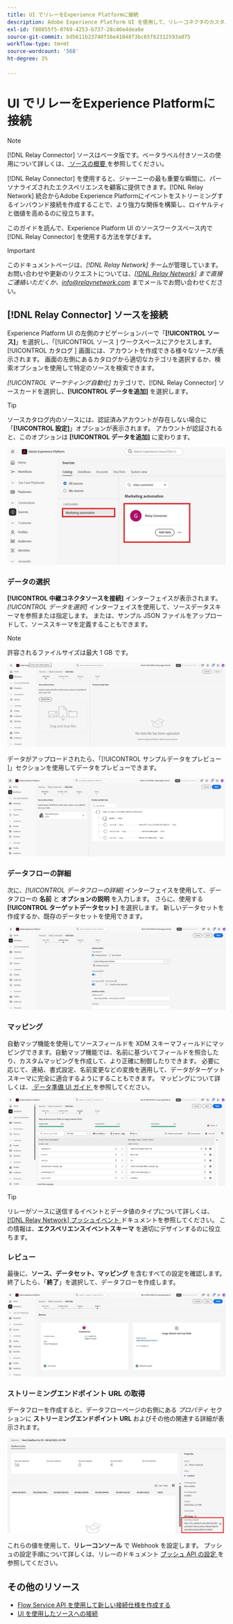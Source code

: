 ```yaml
---
title: UI でリレーをExperience Platformに接続
description: Adobe Experience Platform UI を使用して、リレーコネクタのカスタムソース接続を作成する方法を説明します。
exl-id: f80855f5-0769-4253-b737-28c46e4dea6e
source-git-commit: bd5611b23740f16e41048f3bc65f62312593a075
workflow-type: tm+mt
source-wordcount: '568'
ht-degree: 2%

---
```


# UI でリレーをExperience Platformに接続

>[!NOTE]
>
>[!DNL Relay Connector] ソースはベータ版です。ベータラベル付きソースの使用について詳しくは、[ ソースの概要 ](../../../../home.md#terms-and-conditions) を参照してください。

[!DNL Relay Connector] を使用すると、ジャーニーの最も重要な瞬間に、パーソナライズされたエクスペリエンスを顧客に提供できます。[!DNL Relay Network] 統合からAdobe Experience Platformにイベントをストリーミングするインバウンド接続を作成することで、より強力な関係を構築し、ロイヤルティと価値を高めるのに役立ちます。

このガイドを読んで、Experience Platform UI のソースワークスペース内で [!DNL Relay Connector] を使用する方法を学びます。

>[!IMPORTANT]
>
>このドキュメントページは、*[!DNL Relay Network]* チームが管理しています。 お問い合わせや更新のリクエストについては、*[[!DNL Relay Network]](https://www.relaynetwork.com/) まで直接ご連絡いただくか、[info@relaynetwork.com](mailto:info@relaynetwork.com)* までメールでお問い合わせください。

## [!DNL Relay Connector] ソースを接続

Experience Platform UI の左側のナビゲーションバーで「**[!UICONTROL ソース]**」を選択し、「[!UICONTROL  ソース ] ワークスペースにアクセスします。 [!UICONTROL  カタログ ] 画面には、アカウントを作成できる様々なソースが表示されます。 画面の左側にあるカタログから適切なカテゴリを選択するか、検索オプションを使用して特定のソースを検索できます。

*[!UICONTROL マーケティング自動化]* カテゴリで、[!DNL Relay Connector] ソースカードを選択し、**[!UICONTROL データを追加]** を選択します。

>[!TIP]
>
>ソースカタログ内のソースには、認証済みアカウントが存在しない場合に「**[!UICONTROL 設定]**」オプションが表示されます。 アカウントが認証されると、このオプションは **[!UICONTROL データを追加]** に変わります。

![ ソースワークスペースのカタログページ ](../../../../images/tutorials/create/relay-connector/relay-source.jpg)

### データの選択

**[!UICONTROL 中継コネクタソースを接続]** インターフェイスが表示されます。 *[!UICONTROL データを選択]* インターフェイスを使用して、ソースデータスキーマを参照または指定します。 または、サンプル JSON ファイルをアップロードして、ソーススキーマを定義することもできます。

>[!NOTE]
>
>許容されるファイルサイズは最大 1 GB です。

![ データインターフェイスの選択 ](../../../../images/tutorials/create/relay-connector/upload-data.jpg)

データがアップロードされたら、「[!UICONTROL  サンプルデータをプレビュー ]」セクションを使用してデータをプレビューできます。

![ アップロードされたデータ。](../../../../images/tutorials/create/relay-connector/uploaded-data.jpg)

### データフローの詳細

次に、*[!UICONTROL データフローの詳細]* インターフェイスを使用して、データフローの **名前** と **オプションの説明** を入力します。 さらに、使用する **[!UICONTROL ターゲットデータセット]** を選択します。 新しいデータセットを作成するか、既存のデータセットを使用できます。

![ データフローの詳細インターフェイス](../../../../images/tutorials/create/relay-connector/dataflow.jpg)

### マッピング

自動マップ機能を使用してソースフィールドを XDM スキーマフィールドにマッピングできます。自動マップ機能では、名前に基づいてフィールドを照合したり、カスタムマッピングを作成して、より正確に制御したりできます。 必要に応じて、連結、書式設定、名前変更などの変換を適用して、データがターゲットスキーマに完全に適合するようにすることもできます。 マッピングについて詳しくは、[ データ準備 UI ガイド ](../../../../../data-prep/ui/mapping.md) を参照してください。

![ ソースワークフローのマッピングインターフェイス ](../../../../images/tutorials/create/relay-connector/mapping.jpg)

>[!TIP]
>
>リレーがソースに送信するイベントとデータ値のタイプについて詳しくは、[[!DNL Relay Network]  プッシュイベント ](https://docs.relaynetwork.com/docs/push-events) ドキュメントを参照してください。 この情報は、**エクスペリエンスイベントスキーマ** を適切にデザインするのに役立ちます。

### レビュー

最後に、**ソース、データセット、マッピング** を含むすべての設定を確認します。 終了したら、「**終了**」を選択して、データフローを作成します。

![ ソースワークフローのレビュー手順。](../../../../images/tutorials/create/relay-connector/review.jpg)

### ストリーミングエンドポイント URL の取得

データフローを作成すると、データフローページの右側にある *プロパティ* セクションに **ストリーミングエンドポイント URL** およびその他の関連する詳細が表示されます。

![ データフロープロパティ ](../../../../images/tutorials/create/relay-connector/streaming-endpoint.jpg)

これらの値を使用して、**リレーコンソール** で Webhook を設定します。 プッシュの設定手順について詳しくは、リレーのドキュメント [ プッシュ API の設定 ](https://docs.relaynetwork.com/docs/configuring-the-push-api) を参照してください。

## その他のリソース

* [Flow Service API を使用して新しい接続仕様を作成する ](https://experienceleague.adobe.com/en/docs/experience-platform/sources/sdk/streaming-sdk/create)
* [UI を使用したソースへの接続 ](https://experienceleague.adobe.com/en/docs/experience-platform/sources/sdk/streaming-sdk/submit#test-your-source-using-the-ui)

